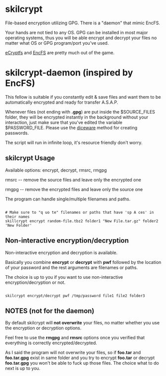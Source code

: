 # skilcrypt

File-based encryption utilizing GPG. There is a "daemon" that mimic EncFS.

Your hands are not tied to any OS. GPG can be installed in most major operating systems, thus you will be able encrypt and decrypt your files no matter what OS or GPG program/port you've used.

[eCryptfs](https://defuse.ca/audits/ecryptfs.htm) and [EncFS](https://defuse.ca/audits/encfs.htm) are pretty much out of the game.

# skilcrypt-daemon (inspired by EncFS)
This fellow is suitable if you constantly edit & save files and want them to be automatically encrypted and ready for transfer A.S.A.P.

Whenever files (not ending with **.gpg**) are put inside the $SOURCE_FILES folder, they will be encrypted instantly in the background without your interaction, just make sure that you've edited the variable $PASSWORD_FILE. Please use the [diceware](https://en.wikipedia.org/wiki/Diceware) method for creating passwords.

The script will run in infinite loop, it's resource friendly don't worry.

## skilcrypt Usage
Available options: encrypt, decrypt, rmsrc, rmgpg

rmsrc  --  remove the source files and leave only the encrypted one

rmgpg  --  remove the encrypted files and leave only the source one

The program can handle single/multiple filenames and paths.

```

# Make sure to "q uo te" filenames or paths that have 'sp A ces' in their names
skillcrypt encrypt random-file.tbz2 folder1 "New File.tar.gz" folder2 'New Folder'

```

## Non-interactive encryption/decryption
Non-interactive encryption and decryption is available.

Basically you combine **encrypt** or **decrypt** with **pwf** followed by the location of your password and the rest arguments are filenames or paths.

The choice is up to you if you want to use non-interactive encryption/decryption or not.

```

skilcrypt encrypt/decrypt pwf /tmp/password file1 file2 folder3

```

## NOTES (not for the daemon)
By default skilcrypt will **not overwrite** your files, no matter whether you use the encryption or decryption options.

Feel free to use the **rmgpg** and **rmsrc** options once you verified that everything is correctly encrypted/decrypted.

As I said the program will not overwrite your files, so if **foo.tar** and **foo.tar.gpg** exist in same folder and you try to encrypt **foo.tar** or decrypt **foo.tar.gpg** you won't be able to fuck up those files. The choice what to do next is up to you.
